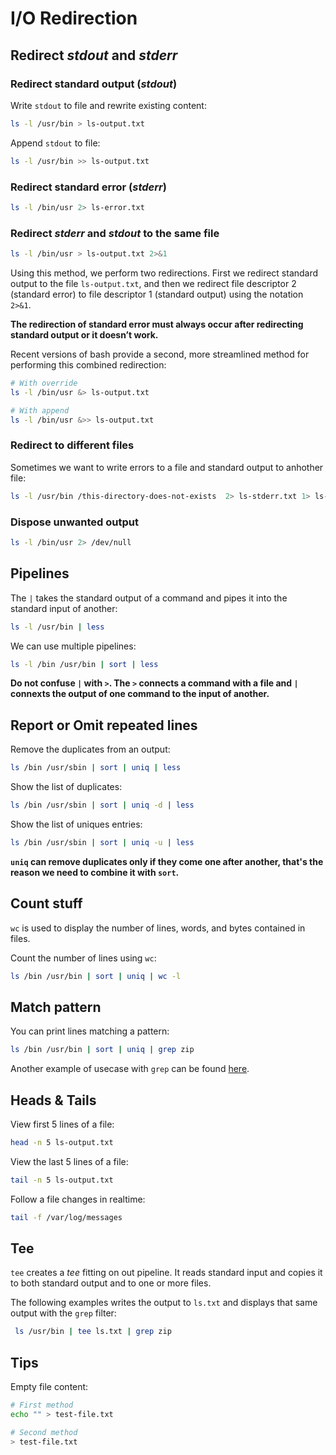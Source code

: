# I/O Redirection

## Redirect *stdout* and *stderr*

### Redirect standard output (*stdout*)

Write ```stdout``` to file and rewrite existing content:

```bash
ls -l /usr/bin > ls-output.txt
```

Append ```stdout``` to file:

```bash
ls -l /usr/bin >> ls-output.txt
```

### Redirect standard error (*stderr*)

```bash
ls -l /bin/usr 2> ls-error.txt
```

### Redirect *stderr* and *stdout* to the same file

```bash
ls -l /bin/usr > ls-output.txt 2>&1
```

Using this method, we perform two redirections. First we redirect standard output to the file ```ls-output.txt```, and then we redirect file descriptor 2 (standard error) to file descriptor 1 (standard output) using the 
notation ```2>&1```.

**The redirection of standard error must always occur after redirecting standard output or it doesn’t work.**

Recent versions of bash provide a second, more streamlined method for performing this combined redirection:

```bash
# With override
ls -l /bin/usr &> ls-output.txt

# With append
ls -l /bin/usr &>> ls-output.txt
```

### Redirect to different files

Sometimes we want to write errors to a file and standard output to anhother file:

```bash
ls -l /usr/bin /this-directory-does-not-exists  2> ls-stderr.txt 1> ls-stdout.txt
```

### Dispose unwanted output

```bash
ls -l /bin/usr 2> /dev/null
```

## Pipelines

The ```|``` takes the standard output of a command and pipes it into the standard input of another:

```bash
ls -l /usr/bin | less
```

We can use multiple pipelines:

```bash
ls -l /bin /usr/bin | sort | less
```

**Do not confuse ```|``` with ```>```. The ```>``` connects a command with a file and ```|``` connexts the output of one command to the input of another.**

## Report or Omit repeated lines

Remove the duplicates from an output:

```bash
ls /bin /usr/sbin | sort | uniq | less
```

Show the list of duplicates:

```bash
ls /bin /usr/sbin | sort | uniq -d | less
```

Show the list of uniques entries:

```bash
ls /bin /usr/sbin | sort | uniq -u | less
```

**```uniq``` can remove duplicates only if they come one after another, that's the reason we need to combine it with ```sort```.**

## Count stuff

```wc``` is used to display the number of lines, words, and bytes contained in files.

Count the number of lines using ```wc```:

```bash
ls /bin /usr/bin | sort | uniq | wc -l
```

## Match pattern

You can print lines matching a pattern:

```bash
ls /bin /usr/bin | sort | uniq | grep zip
```

Another example of usecase with ```grep``` can be found [here](grep.md).

## Heads & Tails

View first 5 lines of a file:

```bash
head -n 5 ls-output.txt
```

View the last 5 lines of a file:

```bash
tail -n 5 ls-output.txt
```

Follow a file changes in realtime:

```bash
tail -f /var/log/messages
```

## Tee

```tee``` creates a *tee* fitting on out pipeline. It reads standard input and copies it to both standard output and to one or more files.

The following examples writes the output to ```ls.txt``` and displays that same output with the ```grep``` filter:

```bash
 ls /usr/bin | tee ls.txt | grep zip
```

## Tips

Empty file content:

```bash
# First method
echo "" > test-file.txt

# Second method
> test-file.txt
```
